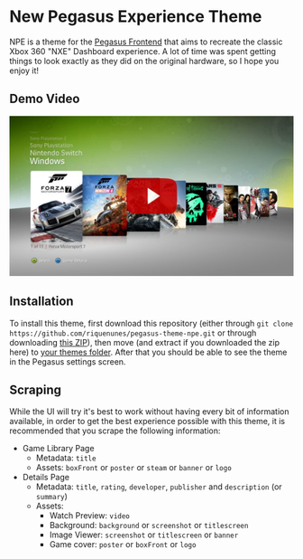 # New Pegasus Experience Theme
NPE is a theme for the  [Pegasus Frontend](https://pegasus-frontend.org/) that aims to recreate the classic Xbox 360 "NXE" Dashboard experience. A lot of time was spent getting things to look exactly as they did on the original hardware, so I hope you enjoy it!

## Demo Video
[![video](./images/video.jpg)](https://www.youtube.com/watch?v=2N1WveJdMdY)

## Installation
To install this theme, first download this repository (either through `git clone https://github.com/riquenunes/pegasus-theme-npe.git` or through downloading [this ZIP](https://github.com/riquenunes/pegasus-theme-npe/archive/refs/heads/master.zip)), then move (and extract if you downloaded the zip here) to [your themes folder](https://pegasus-frontend.org/docs/user-guide/installing-themes/). After that you should be able to see the theme in the Pegasus settings screen.

## Scraping
While the UI will try it's best to work without having every bit of information available, in order to get the best experience possible with this theme, it is recommended that you scrape the following information:
- Game Library Page
    - Metadata: `title`
    - Assets: `boxFront` or `poster` or `steam` or `banner` or `logo`
- Details Page
    - Metadata: `title`, `rating`, `developer`, `publisher` and `description` (or `summary`)
    - Assets:
        - Watch Preview: `video`
        - Background: `background` or `screenshot` or `titlescreen`
        - Image Viewer: `screenshot` or `titlescreen` or `banner`
        - Game cover: `poster` or `boxFront` or `logo`
